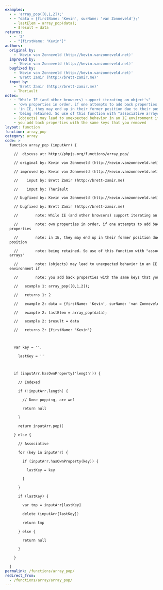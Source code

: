 ```yaml
---
examples:
  - - 'array_pop([0,1,2]);'
  - - "data = {firstName: 'Kevin', surName: 'van Zonneveld'};"
    - lastElem = array_pop(data);
    - $result = data
returns:
  - - '2'
  - - "{firstName: 'Kevin'}"
authors:
  original by:
    - 'Kevin van Zonneveld (http://kevin.vanzonneveld.net)'
  improved by:
    - 'Kevin van Zonneveld (http://kevin.vanzonneveld.net)'
  bugfixed by:
    - 'Kevin van Zonneveld (http://kevin.vanzonneveld.net)'
    - 'Brett Zamir (http://brett-zamir.me)'
  input by:
    - 'Brett Zamir (http://brett-zamir.me)'
    - Theriault
notes:
  - - "While IE (and other browsers) support iterating an object's"
    - 'own properties in order, if one attempts to add back properties'
    - 'in IE, they may end up in their former position due to their position'
    - 'being retained. So use of this function with "associative arrays"'
    - (objects) may lead to unexpected behavior in an IE environment if
    - you add back properties with the same keys that you removed
layout: function
function: array_pop
category: array
code: >
  function array_pop (inputArr) {

    //  discuss at: http://phpjs.org/functions/array_pop/

    // original by: Kevin van Zonneveld (http://kevin.vanzonneveld.net)

    // improved by: Kevin van Zonneveld (http://kevin.vanzonneveld.net)

    //    input by: Brett Zamir (http://brett-zamir.me)

    //    input by: Theriault

    // bugfixed by: Kevin van Zonneveld (http://kevin.vanzonneveld.net)

    // bugfixed by: Brett Zamir (http://brett-zamir.me)

    //        note: While IE (and other browsers) support iterating an object's

    //        note: own properties in order, if one attempts to add back
  properties

    //        note: in IE, they may end up in their former position due to their
  position

    //        note: being retained. So use of this function with "associative
  arrays"

    //        note: (objects) may lead to unexpected behavior in an IE
  environment if

    //        note: you add back properties with the same keys that you removed

    //   example 1: array_pop([0,1,2]);

    //   returns 1: 2

    //   example 2: data = {firstName: 'Kevin', surName: 'van Zonneveld'};

    //   example 2: lastElem = array_pop(data);

    //   example 2: $result = data

    //   returns 2: {firstName: 'Kevin'}



    var key = '',

      lastKey = ''



    if (inputArr.hasOwnProperty('length')) {

      // Indexed

      if (!inputArr.length) {

        // Done popping, are we?

        return null

      }

      return inputArr.pop()

    } else {

      // Associative

      for (key in inputArr) {

        if (inputArr.hasOwnProperty(key)) {

          lastKey = key

        }

      }

      if (lastKey) {

        var tmp = inputArr[lastKey]

        delete (inputArr[lastKey])

        return tmp

      } else {

        return null

      }

    }

  }
permalink: /functions/array_pop/
redirect_from:
  - /functions/array/array_pop/
---
```


<!-- WARNING! This file is auto generated by `npm run web:inject`, do not edit by hand -->
